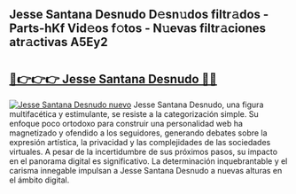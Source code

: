 ## Jesse Santana Desnudo D𝚎sn𝚞dos filtr𝚊dos - Parts-hKf Vid𝚎os f𝚘tos - N𝚞evas filtr𝚊ciones atr𝚊ctivas A5Ey2

# <h2><a href="http://mbcgy44.tromn.icu/?c=Jesse+Santana+Desnudo">🔗👉👉👉 Jesse Santana Desnudo 🔗🔗</a></h2>

[![Jesse Santana Desnudo nuevo](https://i.imgur.com/pEAQMta.gif)](http://mbcgy44.tromn.icu/?c=Jesse+Santana+Desnudo)
Jesse Santana Desnudo, una figura multifacética y estimulante, se resiste a la categorización simple. Su enfoque poco ortodoxo para construir una personalidad web ha magnetizado y ofendido a los seguidores, generando debates sobre la expresión artística, la privacidad y las complejidades de las sociedades virtuales. A pesar de la incertidumbre de sus próximos pasos, su impacto en el panorama digital es significativo. La determinación inquebrantable y el carisma innegable impulsan a Jesse Santana Desnudo a nuevas alturas en el ámbito digital.
